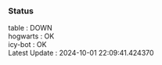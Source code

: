 ### Status


table : DOWN  
hogwarts : OK  
icy-bot : OK  
Latest Update : 2024-10-01 22:09:41.424370

